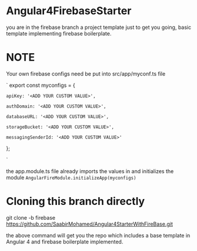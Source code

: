 # Angular4FirebaseStarter
 

you are in the firebase branch a project template just to get you going, basic template implementing firebase boilerplate.

# NOTE

Your own firebase configs need be put into src/app/myconf.ts file

`
export const myconfigs = {

    apiKey: '<ADD YOUR CUSTOM VALUE>',

    authDomain: '<ADD YOUR CUSTOM VALUE>',

    databaseURL: '<ADD YOUR CUSTOM VALUE>',

    storageBucket: '<ADD YOUR CUSTOM VALUE>',

    messagingSenderId: '<ADD YOUR CUSTOM VALUE>'

  };

`

the app.module.ts file already imports the values in and initializes the module
` AngularFireModule.initializeApp(myconfigs) `

# Cloning this branch directly 

git clone -b firebase https://github.com/SaabirMohamed/Angular4StarterWithFireBase.git

the above command will get you the repo which includes a base template in Angular 4 and firebase boilerplate implemented.
